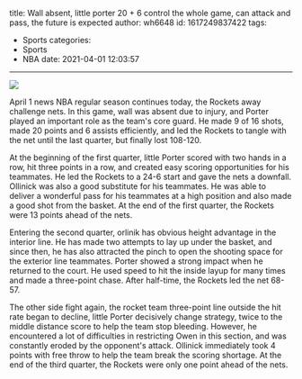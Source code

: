 title: Wall absent, little porter 20 + 6 control the whole game, can attack and pass, the future is expected
author: wh6648
id: 1617249837422
tags: 
- Sports
categories: 
- Sports
- NBA
date: 2021-04-01 12:03:57
---
![](https://p8.itc.cn/images01/20210401/d3cbe2b7721443738b36d50db633b30e.jpeg)


April 1 news NBA regular season continues today, the Rockets away challenge nets. In this game, wall was absent due to injury, and Porter played an important role as the team's core guard. He made 9 of 16 shots, made 20 points and 6 assists efficiently, and led the Rockets to tangle with the net until the last quarter, but finally lost 108-120.

At the beginning of the first quarter, little Porter scored with two hands in a row, hit three points in a row, and created easy scoring opportunities for his teammates. He led the Rockets to a 24-6 start and gave the nets a downfall. Ollinick was also a good substitute for his teammates. He was able to deliver a wonderful pass for his teammates at a high position and also made a good shot from the basket. At the end of the first quarter, the Rockets were 13 points ahead of the nets.

Entering the second quarter, orlinik has obvious height advantage in the interior line. He has made two attempts to lay up under the basket, and since then, he has also attracted the pinch to open the shooting space for the exterior line teammates. Porter showed a strong impact when he returned to the court. He used speed to hit the inside layup for many times and made a three-point chase. After half-time, the Rockets led the net 68-57.

The other side fight again, the rocket team three-point line outside the hit rate began to decline, little Porter decisively change strategy, twice to the middle distance score to help the team stop bleeding. However, he encountered a lot of difficulties in restricting Owen in this section, and was constantly eroded by the opponent's attack. Ollinick immediately took 4 points with free throw to help the team break the scoring shortage. At the end of the third quarter, the Rockets were only one point ahead of the nets.

